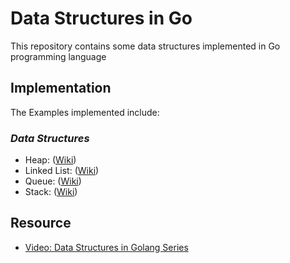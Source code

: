 # Data Structures in Go
This repository contains some data structures implemented in Go programming language

## Implementation
The Examples implemented include:
### _Data Structures_ 
- Heap: ([Wiki](https://en.wikipedia.org/wiki/Heap_(data_structure)))
- Linked List: ([Wiki](https://en.wikipedia.org/wiki/Linked_list))
- Queue: ([Wiki](https://en.wikipedia.org/wiki/Queue_(abstract_data_type)))
- Stack: ([Wiki](https://en.wikipedia.org/wiki/Stack_(abstract_data_type)))

## Resource
- [Video: Data Structures in Golang Series](https://www.youtube.com/playlist?list=PL0q7mDmXPZm7s7weikYLpNZBKk5dCoWm6)